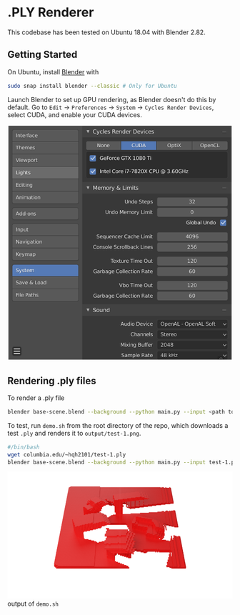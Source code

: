 # .PLY Renderer

This codebase has been tested on Ubuntu 18.04 with Blender 2.82.

## Getting Started

On Ubuntu, install [Blender](https://www.blender.org/) with
```sh
sudo snap install blender --classic # Only for Ubuntu
```

Launch Blender to set up GPU rendering, as Blender doesn't do this by default. Go to `Edit` -> `Preferences` -> `System` -> `Cycles Render Devices`, select CUDA, and enable your CUDA devices.


![](blender-cuda.png)

## Rendering .ply files

To render a .ply file
```sh
blender base-scene.blend --background --python main.py --input <path to .ply>
```

To test, run `demo.sh` from the root directory of the repo, which downloads a test `.ply` and renders it to `output/test-1.png`.
```sh
#/bin/bash
wget columbia.edu/~hqh2101/test-1.ply
blender base-scene.blend --background --python main.py --input test-1.ply
```

![](output/test-1.png)
output of `demo.sh`